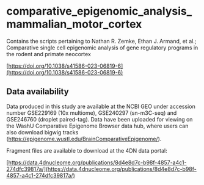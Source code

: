 # comparative_epigenomic_analysis_mammalian_motor_cortex

Contains the scripts pertaining to Nathan R. Zemke, Ethan J. Armand, et al.; Comparative single cell epigenomic analysis of gene regulatory programs in the rodent and primate neocortex

[https://doi.org/10.1038/s41586-023-06819-6](https://doi.org/10.1038/s41586-023-06819-6)

## Data availability

Data produced in this study are available at the NCBI GEO under accession number GSE229169 (10x multiome), GSE240297 (sn-m3C-seq) and GSE246760 (droplet paired-tag). Data have been uploaded for viewing on the WashU Comparative Epigenome Browser data hub, where users can also download bigwig tracks (https://epigenome.wustl.edu/BrainComparativeEpigenome/).


Fragment files are available to download at the 4DN data portal:

[https://data.4dnucleome.org/publications/8d4e8d7c-b98f-4857-a4c1-274dfc39817a/](https://data.4dnucleome.org/publications/8d4e8d7c-b98f-4857-a4c1-274dfc39817a/)
